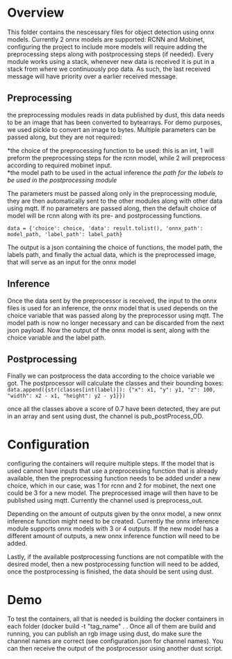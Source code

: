 # Overview #
This folder contains the nescessary files for object detection using onnx models. Currently 2 onnx models are supported: RCNN and Mobinet, configuring the project to include more models will require adding the preprocessing steps along with postprocessing steps (if needed). Every module works using a stack, whenever new data is received it is put in a stack from where we continuously pop data. As such, the last received message will have priority over a earlier received message.

## Preprocessing ##
the preprocessing modules reads in data published by dust, this data needs to be an image that has been converted to bytearrays. For demo purposes, we used pickle to convert an image to bytes.
Multiple parameters can be passed along, but they are not required: 

*the choice of the preprocessing function to be used: this is an int, 1 will preform the preprocessing steps for the rcnn model, while 2 will preprocess according to required mobinet input.  
*the model path to be used in the actual inference
*the path for the labels to be used in the postprocessing module*

The parameters must be passed along only in the preprocessing module, they are then automatically sent to the other modules along with other data using mqtt. If no parameters are passed along, then the default choice of model will be rcnn along with its pre- and postprocessing functions.

```data = {'choice': choice, 'data': result.tolist(), 'onnx_path': model_path, 'label_path': label_path} ```
         
The output is a json containing the choice of functions, the model path, the labels path, and finally the actual data, which is the preprocessed image, that will serve as an input for the onnx model

## Inference ##

Once the data sent by the preprocessor is received, the input to the onnx files is used for an inference, the onnx model that is used depends on the choice variable that was passed along by the preprocessor using mqtt. The model path is now no longer necessary and can be discarded from the next json payload. Now the output of the onnx model is sent, along with the choice variable and the label path.

## Postprocessing ##
Finally we can postprocess the data according to the choice variable we got. The postprocessor will calculate the classes and their bounding boxes:
``` data.append({str(classes[int(label)]): {"x": x1, "y": y1, "z": 100, "width": x2 - x1, "height": y2 - y1}}) ```

once all the classes above a score of 0.7 have been detected, they are put in an array and sent using dust, the channel is pub_postProcess_OD.


# Configuration


configuring the containers will require multiple steps. If the model that is used cannot have inputs that use a preprocessing function that is already available, then the preprocessing function needs to be added under a new choice, which in our case, was 1 for rcnn and 2 for mobinet, the next one could be 3 for a new model. The preprocessed image will then have to be published using mqtt. Currently the channel used is preprocess_out.

Depending on the amount of outputs given by the onnx model, a new onnx inference function might need to be created. Currently the onnx inference module supports onnx models with 3 or 4 outputs. If the new model has a different amount of outputs, a new onnx inference function will need to be added.

Lastly, if the available postprocessing functions are not compatible with the desired model, then a new postprocessing function will need to be added, once the postprocessing is finished, the data should be sent using dust.


# Demo

To test the containers, all that is needed is building the docker containers in each folder (docker build -t "tag_name" . . Once all of them are build and running, you can publish an rgb image using dust, do make sure the channel names are correct (see configuration.json for channel names). You can then receive the output of the postprocessor using another dust script.
